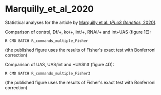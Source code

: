 # Marquilly_et_al_2020
Statistical analyses for the article by [Marquilly et al. (*PLoS Genetics*, 2020)](https://journals.plos.org/plosgenetics/article?id=10.1371/journal.pgen.1009287).

Comparison of control, Df/+, ko/+, int/+, RNAi/+ and int+UAS (figure 1E):

``R CMD BATCH R_commands_multiple_Fisher``

(the published figure uses the results of Fisher's exact test with Bonferroni correction)


Comparison of UAS, UAS/int and +UAShtt (figure 4D):

``R CMD BATCH R_commands_multiple_Fisher3``

(the published figure uses the results of Fisher's exact test with Bonferroni correction)
